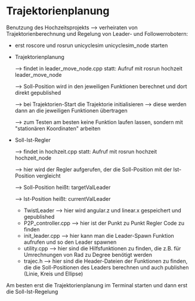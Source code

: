 # Trajektorienplanung

Benutzung des Hochzeitsprojekts --> verheiraten von Trajektorienberechnung und Regelung von Leader- und Followerrobotern:

- erst roscore und rosrun unicyclesim unicyclesim_node starten

- Trajektorienplanung

    --> findet in leader_move_node.cpp statt: Aufruf mit rosrun hochzeit leader_move_node

    --> Soll-Position wird in den jeweiligen Funktionen berechnet und dort direkt gepublished

    --> bei Trajektorien-Start die Trajektorie initialisieren --> diese werden dann an die jeweiligen Funktionen übertragen

    --> zum Testen am besten keine Funktion laufen lassen, sondern mit "stationären Koordinaten" arbeiten


- Soll-Ist-Regler

    --> findet in hochzeit.cpp statt: Aufruf mit rosrun hochzeit hochzeit_node

    --> hier wird der Regler aufgerufen, der die Soll-Position mit der Ist-Position vergleicht

    --> Soll-Position heißt: targetValLeader

    --> Ist-Position heißt: currentValLeader
    
    - TwistLeader --> hier wird angular.z und linear.x gespeichert und gepublished
    - P2P_controller.cpp --> hier ist der Punkt zu Punkt Regler Code zu finden
    - init_leader.cpp --> hier kann man die Leader-Spawn Funktion aufrufen und so den Leader spawnen
    - utility.cpp --> hier sind die Hilfsfunktionen zu finden, die z.B. für Umrechnungen von Rad zu Degree benötigt werden
    - trajec.h --> hier sind die Header-Dateien der Funktionen zu finden, die die Soll-Positionen des Leaders berechnen und auch publishen (Linie, Kreis und Ellipse)


Am besten erst die Trajektorienplanung im Terminal starten und dann erst die Soll-Ist-Regelung
